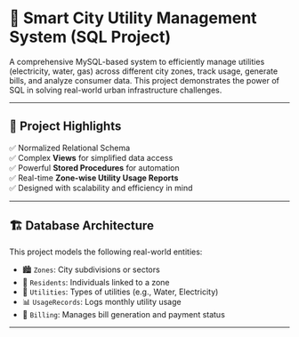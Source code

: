 # 🌇 Smart City Utility Management System (SQL Project)

A comprehensive MySQL-based system to efficiently manage utilities (electricity, water, gas) across different city zones, track usage, generate bills, and analyze consumer data. This project demonstrates the power of SQL in solving real-world urban infrastructure challenges.

---

## 🚀 Project Highlights

✅ Normalized Relational Schema  
✅ Complex **Views** for simplified data access  
✅ Powerful **Stored Procedures** for automation  
✅ Real-time **Zone-wise Utility Usage Reports**  
✅ Designed with scalability and efficiency in mind  

---

## 🏗️ Database Architecture

This project models the following real-world entities:

- 🏙️ `Zones`: City subdivisions or sectors
- 👤 `Residents`: Individuals linked to a zone
- 🔌 `Utilities`: Types of utilities (e.g., Water, Electricity)
- 📊 `UsageRecords`: Logs monthly utility usage
- 💸 `Billing`: Manages bill generation and payment status

---


